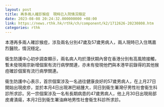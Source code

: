 ```yaml
---
layout: post
title: 再多兩人確診猴痘　現時已入院情況穩定
date: 2023-08-08 20:24:32.000000000 +08:00
link: https://news.rthk.hk/rthk/ch/component/k2/1712626-20230808.htm
categories: rthk
---
```


本港再多兩人確診猴痘，涉及兩名分別47歲及57歲男病人，兩人現時已入住瑪嘉烈醫院，情況穩定。

衞生防護中心初步調查顯示，兩名病人均於潛伏期內曾在香港分別有高風險接觸，暫未發現兩宗新增個案有流行病學關連，亦未有發現他們與本港早前錄得的其他猴痘確診個案有流行病學關連。

衞生防護中心表示，首宗個案涉及一名過往健康良好的57歲男病人，在上月27日開始出現皮疹，並於本月4日出現淋巴結腫大，同日到衞生署灣仔男性社會衞生科診所求診。另一宗個案涉及一名有長期病患的47歲男病人，他上月30日出現局部皮膚潰瘍，本月2日到衞生署油麻地男性社會衞生科診所求診。
